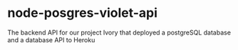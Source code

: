 # node-posgres-violet-api
The backend API for our project Ivory that deployed a postgreSQL database and a database API to Heroku 
